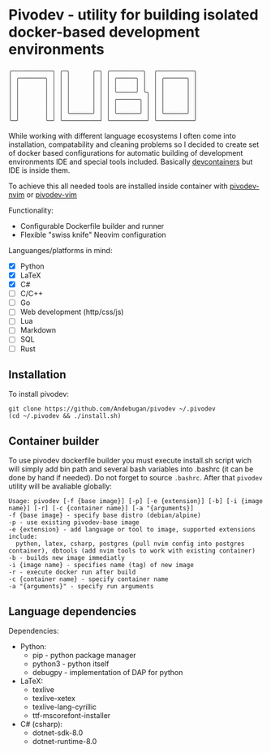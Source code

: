 # Pivodev - utility for building isolated docker-based development environments
```
╭───────────╮ ╭─╮      ╭─╮ ╭─────────╮  ╭──────────╮
│ ╭───────╮ │ │ │      │ │ │ ╭─────╮ │  │ ╭──────╮ │
│ │       │ │ │ │      │ │ │ │     │ │  │ │      │ │
│ │       │ │ │ │      │ │ │ ╰─────╯ ╰╮ │ │      │ │
│ │       │ │ │ │      │ │ │ ╭──────╮ │ │ │      │ │
│ │       │ │ │ │      │ │ │ │      │ │ │ │      │ │
│ │       │ │ │ ╰──────╯ │ │ ╰──────╯ │ │ ╰──────╯ │
╰─╯       ╰─╯ ╰──────────┘ ╰──────────╯ ╰──────────╯
```

While working with different language ecosystems I often come into installation, compatability and cleaning problems so I decided to create set of docker based configurations for automatic building of development environments IDE and special tools included. Basically [devcontainers](https://code.visualstudio.com/docs/devcontainers/containers) but IDE is inside them.

To achieve this all needed tools are installed inside container with [pivodev-nvim](https://github.com/Andebugan/pivodev-nvim/tree/master) or [pivodev-vim](https://github.com/Andebugan/pivodev-vim)

Functionality:
- Configurable Dockerfile builder and runner
- Flexible "swiss knife" Neovim configuration

Languanges/platforms in mind:
- [x] Python
- [x] LaTeX
- [x] C#
- [ ] C/C++
- [ ] Go
- [ ] Web development (http/css/js)
- [ ] Lua
- [ ] Markdown
- [ ] SQL
- [ ] Rust

## Installation

To install pivodev:
```
git clone https://github.com/Andebugan/pivodev ~/.pivodev
(cd ~/.pivodev && ./install.sh)
```

## Container builder
To use pivodev dockerfile builder you must execute install.sh script wich will simply add bin path and several bash variables into .bashrc (it can be done by hand if needed). Do not forget to source `.bashrc`. After that `pivodev` utility will be avaliable globally:
```
Usage: pivodev [-f {base image}] [-p] [-e {extension}] [-b] [-i {image name}] [-r] [-c {container name}] [-a "{arguments}]
-f {base image} - specify base distro (debian/alpine)
-p - use existing pivodev-base image
-e {extension} - add language or tool to image, supported extensions include:
  python, latex, csharp, postgres (pull nvim config into postgres container), dbtools (add nvim tools to work with existing container)
-b - builds new image immediatly
-i {image name} - specifies name (tag) of new image
-r - execute docker run after build
-c {container name} - specify container name
-a "{arguments}" - specify run arguments
```

## Language dependencies
Dependencies:
- Python:
    - pip - python package manager
    - python3 - python itself
    - debugpy - implementation of DAP for python
- LaTeX:
    - texlive
    - texlive-xetex
    - texlive-lang-cyrillic
    - ttf-mscorefont-installer
- C# (csharp):
    - dotnet-sdk-8.0
    - dotnet-runtime-8.0
